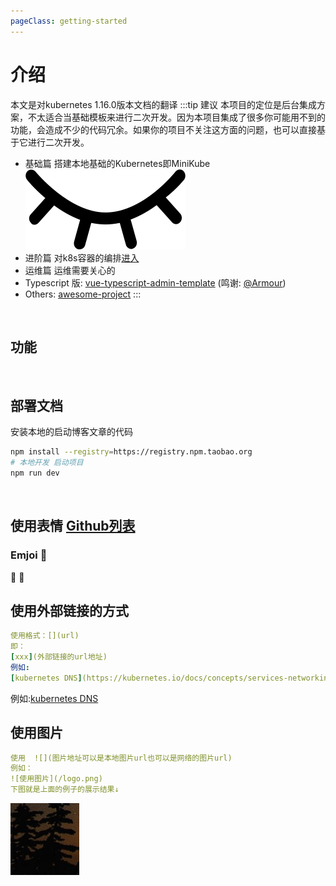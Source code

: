 ```yaml
---
pageClass: getting-started
---
```


# 介绍
本文是对kubernetes 1.16.0版本文档的翻译
:::tip 建议
本项目的定位是后台集成方案，不太适合当基础模板来进行二次开发。因为本项目集成了很多你可能用不到的功能，会造成不少的代码冗余。如果你的项目不关注这方面的问题，也可以直接基于它进行二次开发。

- 基础篇 搭建本地基础的Kubernetes即MiniKube [![vue](/images/icons/eye.svg)](/zh/guide/k8s/start)
- 进阶篇 对k8s容器的编排<a href="/zh/guide/k8s/start">进入</a>
- 运维篇 运维需要关心的
- Typescript 版: [vue-typescript-admin-template](https://github.com/Armour/vue-typescript-admin-template) (鸣谢: [@Armour](https://github.com/Armour))
- Others: [awesome-project](https://github.com/PanJiaChen/vue-element-admin/issues/2312)
  :::

<br/>

## 功能

<br/>

## 部署文档
安装本地的启动博客文章的代码
```bash
npm install --registry=https://registry.npm.taobao.org
# 本地开发 启动项目
npm run dev
```
<br/>

## 使用表情 <a href="https://github.com/markdown-it/markdown-it-emoji/blob/master/lib/data/full.json" target="_blank">Github列表</a>
### Emjoi :tada:
 :tada:
 :100:
 
## 使用外部链接的方式
```yaml
使用格式：[](url)
即：
[xxx](外部链接的url地址)
例如: 
[kubernetes DNS](https://kubernetes.io/docs/concepts/services-networking/dns-pod-service/)
```
例如:[kubernetes DNS](https://kubernetes.io/docs/concepts/services-networking/dns-pod-service/)

## 使用图片
```yaml
使用  ![](图片地址可以是本地图片url也可以是网络的图片url)
例如：
![使用图片](/logo.png)
下图就是上面的例子的展示结果↓
```
![使用图片](/logo.png)
 
